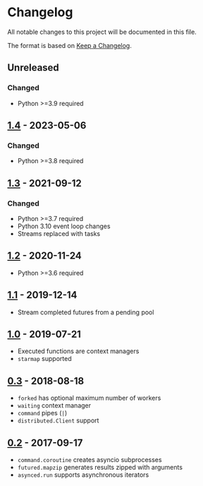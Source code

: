 # Changelog
All notable changes to this project will be documented in this file.

The format is based on [Keep a Changelog](https://keepachangelog.com/en/1.1.0/).

## Unreleased
### Changed
* Python >=3.9 required

## [1.4](https://pypi.org/project/futured/1.4/) - 2023-05-06
### Changed
* Python >=3.8 required

## [1.3](https://pypi.org/project/futured/1.3/) - 2021-09-12
### Changed
* Python >=3.7 required
* Python 3.10 event loop changes
* Streams replaced with tasks

## [1.2](https://pypi.org/project/futured/1.2/) - 2020-11-24
* Python >=3.6 required

## [1.1](https://pypi.org/project/futured/1.1/) - 2019-12-14
* Stream completed futures from a pending pool

## [1.0](https://pypi.org/project/futured/1.0/) - 2019-07-21
* Executed functions are context managers
* `starmap` supported

## [0.3](https://pypi.org/project/futured/0.3/) - 2018-08-18
* `forked` has optional maximum number of workers
* `waiting` context manager
* `command` pipes (`|`)
* `distributed.Client` support

## [0.2](https://pypi.org/project/futured/0.2/) - 2017-09-17
* `command.coroutine` creates asyncio subprocesses
* `futured.mapzip` generates results zipped with arguments
* `asynced.run` supports asynchronous iterators
